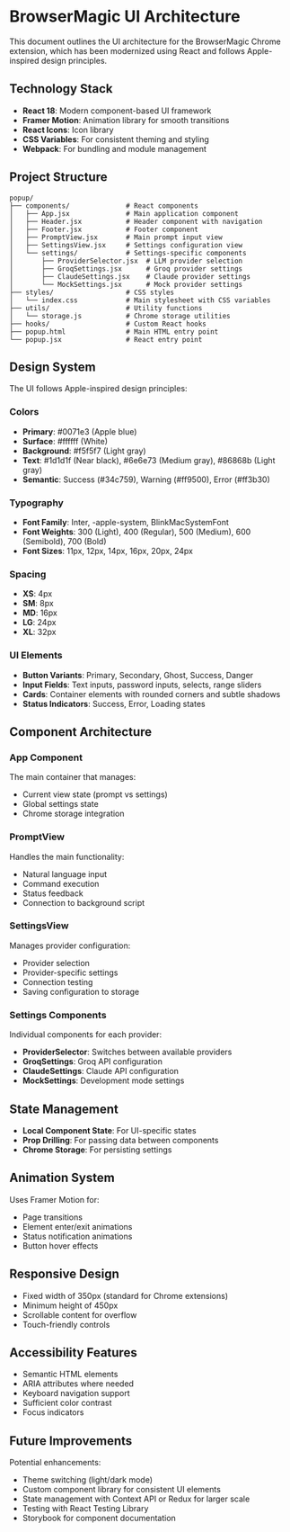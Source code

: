 # BrowserMagic UI Architecture

This document outlines the UI architecture for the BrowserMagic Chrome extension, which has been modernized using React and follows Apple-inspired design principles.

## Technology Stack

- **React 18**: Modern component-based UI framework
- **Framer Motion**: Animation library for smooth transitions
- **React Icons**: Icon library
- **CSS Variables**: For consistent theming and styling
- **Webpack**: For bundling and module management

## Project Structure

```
popup/
├── components/              # React components
│   ├── App.jsx              # Main application component
│   ├── Header.jsx           # Header component with navigation
│   ├── Footer.jsx           # Footer component
│   ├── PromptView.jsx       # Main prompt input view
│   ├── SettingsView.jsx     # Settings configuration view
│   └── settings/            # Settings-specific components
│       ├── ProviderSelector.jsx  # LLM provider selection
│       ├── GroqSettings.jsx      # Groq provider settings
│       ├── ClaudeSettings.jsx    # Claude provider settings
│       └── MockSettings.jsx      # Mock provider settings
├── styles/                  # CSS styles
│   └── index.css            # Main stylesheet with CSS variables
├── utils/                   # Utility functions
│   └── storage.js           # Chrome storage utilities
├── hooks/                   # Custom React hooks
├── popup.html               # Main HTML entry point
└── popup.jsx                # React entry point
```

## Design System

The UI follows Apple-inspired design principles:

### Colors

- **Primary**: #0071e3 (Apple blue)
- **Surface**: #ffffff (White)
- **Background**: #f5f5f7 (Light gray)
- **Text**: #1d1d1f (Near black), #6e6e73 (Medium gray), #86868b (Light gray)
- **Semantic**: Success (#34c759), Warning (#ff9500), Error (#ff3b30)

### Typography

- **Font Family**: Inter, -apple-system, BlinkMacSystemFont
- **Font Weights**: 300 (Light), 400 (Regular), 500 (Medium), 600 (Semibold), 700 (Bold)
- **Font Sizes**: 11px, 12px, 14px, 16px, 20px, 24px

### Spacing

- **XS**: 4px
- **SM**: 8px
- **MD**: 16px
- **LG**: 24px
- **XL**: 32px

### UI Elements

- **Button Variants**: Primary, Secondary, Ghost, Success, Danger
- **Input Fields**: Text inputs, password inputs, selects, range sliders
- **Cards**: Container elements with rounded corners and subtle shadows
- **Status Indicators**: Success, Error, Loading states

## Component Architecture

### App Component

The main container that manages:
- Current view state (prompt vs settings)
- Global settings state
- Chrome storage integration

### PromptView

Handles the main functionality:
- Natural language input
- Command execution
- Status feedback
- Connection to background script

### SettingsView

Manages provider configuration:
- Provider selection
- Provider-specific settings
- Connection testing
- Saving configuration to storage

### Settings Components

Individual components for each provider:
- **ProviderSelector**: Switches between available providers
- **GroqSettings**: Groq API configuration
- **ClaudeSettings**: Claude API configuration
- **MockSettings**: Development mode settings

## State Management

- **Local Component State**: For UI-specific states
- **Prop Drilling**: For passing data between components
- **Chrome Storage**: For persisting settings

## Animation System

Uses Framer Motion for:
- Page transitions
- Element enter/exit animations
- Status notification animations
- Button hover effects

## Responsive Design

- Fixed width of 350px (standard for Chrome extensions)
- Minimum height of 450px
- Scrollable content for overflow
- Touch-friendly controls

## Accessibility Features

- Semantic HTML elements
- ARIA attributes where needed
- Keyboard navigation support
- Sufficient color contrast
- Focus indicators

## Future Improvements

Potential enhancements:
- Theme switching (light/dark mode)
- Custom component library for consistent UI elements
- State management with Context API or Redux for larger scale
- Testing with React Testing Library
- Storybook for component documentation